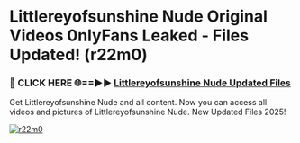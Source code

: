 # Littlereyofsunshine Nude Original Videos 0nlyFans Leaked - Files Updated! (r22m0)

<h3>🔴 CLICK HERE 🌐==►► <a href="https://tinyurl.com/5h6xmrr3" rel="nofollow">Littlereyofsunshine Nude Updated Files</a></h3>

Get Littlereyofsunshine Nude and all content. Now you can access all videos and pictures of Littlereyofsunshine Nude. New Updated Files 2025!

[![r22m0](https://i.imgur.com/KVD873Z.gif)](https://tinyurl.com/5h6xmrr3)
